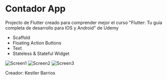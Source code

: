 
# Contador App

Projecto de Flutter creado para comprender mejor el curso 
"Flutter: Tu guía completa de desarrollo para IOS y Android" de Udemy 

+ Scaffold
+ Floating Action Buttons
+ Text
+ Stateless & Stateful Widget

![Screen1](https://user-images.githubusercontent.com/52869814/122586637-27c6d000-d01a-11eb-829e-db74595d8f39.jpg)
![Screen2](https://user-images.githubusercontent.com/52869814/122586708-39a87300-d01a-11eb-8e2d-abeafad9f2dc.jpg)
![Screen3](https://user-images.githubusercontent.com/52869814/122586710-39a87300-d01a-11eb-865e-d312e5c8e15d.jpg)

Creador: Kestler Barrios
